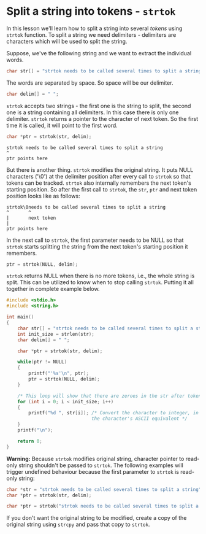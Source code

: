 # Split a string into tokens - `strtok`

In this lesson we'll learn how to split a string into several _tokens_ using `strtok` function. To split a string we need delimiters - delimiters are characters which will be used to split the string.

Suppose, we've the following string and we want to extract the individual words.

```C
char str[] = "strtok needs to be called several times to split a string";
```

The words are separated by space. So space will be our delimiter.

```C
char delim[] = " ";
```

`strtok` accepts two strings - the first one is the string to split, the second one is a string containing all delimiters. In this case there is only one delimiter. `strtok` returns a pointer to the character of next token. So the first time it is called, it will point to the first word.

```C
char *ptr = strtok(str, delim);
```

```
strtok needs to be called several times to split a string
^
ptr points here
```

But there is another thing. `strtok` modifies the original string. It puts NULL characters ('\0') at the delimiter position after every call to `strtok` so that tokens can be tracked. `strtok` also internally remembers the next token's starting position. So after the first call to `strtok`, the `str`, `ptr` and next token position looks like as follows:

```
strtok\0needs to be called several times to split a string
^       ^
|       next token
|
ptr points here
```

In the next call to `strtok`, the first parameter needs to be NULL so that `strtok` starts splitting the string from the next token's starting position it remembers.

```C
ptr = strtok(NULL, delim);
```

`strtok` returns NULL when there is no more tokens, i.e., the whole string is split. This can be utilized to know when to stop calling `strtok`. Putting it all together in complete example below.

```C runnable
#include <stdio.h>
#include <string.h>

int main()
{
	char str[] = "strtok needs to be called several times to split a string";
	int init_size = strlen(str);
	char delim[] = " ";

	char *ptr = strtok(str, delim);

	while(ptr != NULL)
	{
		printf("'%s'\n", ptr);
		ptr = strtok(NULL, delim);
	}

	/* This loop will show that there are zeroes in the str after tokenizing */
	for (int i = 0; i < init_size; i++)
	{
		printf("%d ", str[i]); /* Convert the character to integer, in this case
							   the character's ASCII equivalent */
	}
	printf("\n");

	return 0;
}
```

**Warning:** Because `strtok` modifies original string, character pointer to read-only string shouldn't be passed to `strtok`. The following examples will trigger undefined behaviour because the first parameter to `strtok` is read-only string:

```C
char *str = "strtok needs to be called several times to split a string";
char *ptr = strtok(str, delim);
```

```C
char *ptr = strtok("strtok needs to be called several times to split a string", delim);
```

If you don't want the original string to be modified, create a copy of the original string using `strcpy` and pass that copy to `strtok`.


